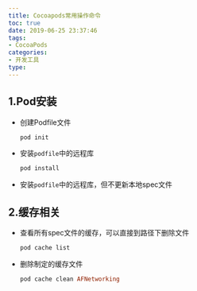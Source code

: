 ```yaml
---
title: Cocoapods常用操作命令
toc: true
date: 2019-06-25 23:37:46
tags:
- CocoaPods
categories:
- 开发工具
type:
---
```




## 1.Pod安装

* 创建Podfile文件

  ```ruby
  pod init
  ```

* 安装`podfile`中的远程库

  ```ruby
  pod install
  ```

* 安装`podfile`中的远程库，但不更新本地spec文件

## 2.缓存相关

* 查看所有spec文件的缓存，可以直接到路径下删除文件

  ```ruby
  pod cache list
  ```

* 删除制定的缓存文件

  ```ruby
  pod cache clean AFNetworking
  ```

  


